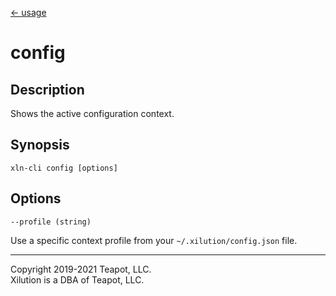 [<- usage](../../usage.md)

# config

## Description

Shows the active configuration context.

## Synopsis

```
xln-cli config [options]
```

## Options

`--profile (string)`

Use a specific context profile from your `~/.xilution/config.json` file.

---

Copyright 2019-2021 Teapot, LLC.  
Xilution is a DBA of Teapot, LLC.
